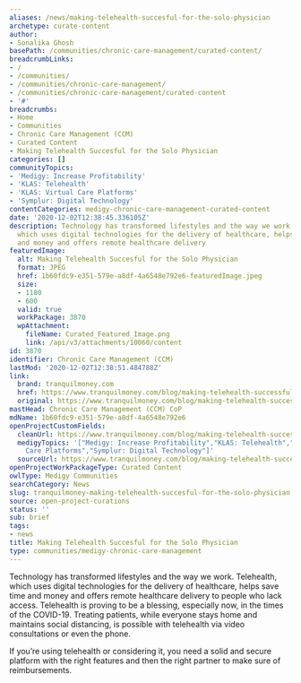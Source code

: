```yaml
---
aliases: /news/making-telehealth-succesful-for-the-solo-physician
archetype: curate-content
author:
- Sonalika Ghosh
basePath: /communities/chronic-care-management/curated-content/
breadcrumbLinks:
- /
- /communities/
- /communities/chronic-care-management/
- /communities/chronic-care-management/curated-content
- '#'
breadcrumbs:
- Home
- Communities
- Chronic Care Management (CCM)
- Curated Content
- Making Telehealth Succesful for the Solo Physician
categories: []
communityTopics:
- 'Medigy: Increase Profitability'
- 'KLAS: Telehealth'
- 'KLAS: Virtual Care Platforms'
- 'Symplur: Digital Technology'
contentCategories: medigy-chronic-care-management-curated-content
date: '2020-12-02T12:38:45.336105Z'
description: Technology has transformed lifestyles and the way we work. Telehealth,
  which uses digital technologies for the delivery of healthcare, helps save time
  and money and offers remote healthcare delivery
featuredImage:
  alt: Making Telehealth Succesful for the Solo Physician
  format: JPEG
  href: 1b60fdc9-e351-579e-a8df-4a6548e792e6-featuredImage.jpeg
  size:
  - 1180
  - 600
  valid: true
  workPackage: 3870
  wpAttachment:
    fileName: Curated_Featured_Image.png
    link: /api/v3/attachments/10060/content
id: 3870
identifier: Chronic Care Management (CCM)
lastMod: '2020-12-02T12:38:51.484788Z'
link:
  brand: tranquilmoney.com
  href: https://www.tranquilmoney.com/blog/making-telehealth-successful-for-the-solo-physician/
  original: https://www.tranquilmoney.com/blog/making-telehealth-successful-for-the-solo-physician/
mastHead: Chronic Care Management (CCM) CoP
mdName: 1b60fdc9-e351-579e-a8df-4a6548e792e6
openProjectCustomFields:
  cleanUrl: https://www.tranquilmoney.com/blog/making-telehealth-successful-for-the-solo-physician/
  medigyTopics: '["Medigy: Increase Profitability","KLAS: Telehealth","KLAS: Virtual
    Care Platforms","Symplur: Digital Technology"]'
  sourceUrl: https://www.tranquilmoney.com/blog/making-telehealth-successful-for-the-solo-physician/
openProjectWorkPackageType: Curated Content
owlType: Medigy Communities
searchCategory: News
slug: tranquilmoney-making-telehealth-succesful-for-the-solo-physician
source: open-project-curations
status: ''
sub: brief
tags:
- news
title: Making Telehealth Succesful for the Solo Physician
type: communities/medigy-chronic-care-management
---
```


<p>Technology has transformed lifestyles and the way we work. Telehealth, which uses digital technologies for the delivery of healthcare, helps save time and money and offers remote healthcare delivery to people who lack access. Telehealth is proving to be a blessing, especially now, in the times of the COVID-19. Treating patients, while everyone stays home and maintains social distancing, is possible with telehealth via video consultations or even the phone.</p><p>If you’re using telehealth or considering it, you need a solid and secure platform with the right features and then the right partner to make sure of reimbursements.<br><br>&nbsp;</p>